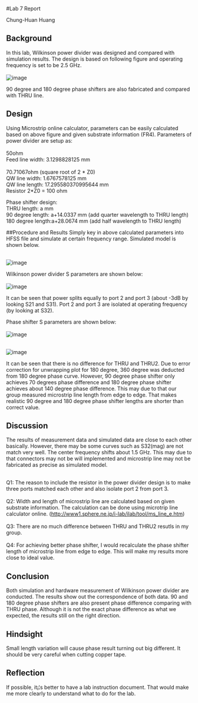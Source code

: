 #Lab 7 Report

Chung-Huan Huang

## Background
In this lab, Wilkinson power divider was designed and compared with simulation results. The design is based on following figure and operating frequency is set to be 2.5 GHz.<br>
<br>![image](https://github.com/CourseReps/ECEN452-Spring2016/blob/master/Students/tim721w/Lab7/Wilkinson_equivalent_circuit.png) <br>

90 degree and 180 degree phase shifters are also fabricated and compared with THRU line.<br>

## Design
Using Microstrip online calculator, parameters can be easily calculated based on above figure and given substrate information (FR4). Parameters of power divider are setup as:<br>
<br>50ohm<br>
Feed line width: 3.1298828125 mm<br>
<br>70.71067ohm (square root of 2 * Z0)<br>
QW line width: 1.6767578125 mm<br>
QW line length: 17.295580370995644 mm<br>
Resistor 2*Z0  = 100 ohm<br>

Phase shifter design:<br>
THRU length: a mm <br>
90 degree length: a+14.0337 mm (add quarter wavelength to THRU length)<br>
180 degree length:a+28.0674 mm (add half wavelength to THRU length)<br>


##Procedure and Results
Simply key in above calculated parameters into HFSS file and simulate at certain frequency range. Simulated model is shown below.<br>

<br>![image](https://github.com/CourseReps/ECEN452-Spring2016/blob/master/Students/tim721w/Lab7/model.png) <br>

Wilkinson power divider S parameters are shown below:<br>
<br>![image](https://github.com/CourseReps/ECEN452-Spring2016/blob/master/Students/tim721w/Lab7/Wilkinson_S_dB.png) <br>

It can be seen that power splits equally to port 2 and port 3 (about -3dB by looking S21 and S31). Port 2 and port 3 are isolated at operating frequency (by looking at S32).<br>

Phase shifter S parameters are shown below:<br>
<br>![image](https://github.com/CourseReps/ECEN452-Spring2016/blob/master/Students/tim721w/Lab7/phase_shifter_dB.png) <br>

<br>![image](https://github.com/CourseReps/ECEN452-Spring2016/blob/master/Students/tim721w/Lab7/phase_shifter_phase.png) <br>

It can be seen that there is no difference for THRU and THRU2. Due to error correction for unwrapping plot for 180 degree, 360 degree was deducted from 180 degree phase curve. However, 90 degree phase shifter only achieves 70 degrees phase difference and 180 degree phase shifter achieves about 140 degree phase difference. This may due to that our group measured microstrip line length from edge to edge. That makes realistic 90 degree and 180 degree phase shifter lengths are shorter than correct value.
<br>

## Discussion
The results of measurement data and simulated data are close to each other basically. However, there may be some curves such as S32(mag) are not match very well. The center frequency shifts about 1.5 GHz. This may due to that connectors may not be will implemented and microstrip line may not be fabricated as precise as simulated model.<br>

<br>Q1: The reason to include the resistor in the power divider design is to make three ports matched each other and also isolate port 2 from port 3.
<br>
<br>Q2: Width and length of microstrip line are calculated based on given substrate information. The calculation can be done using microtrip line calculator online. (http://www1.sphere.ne.jp/i-lab/ilab/tool/ms_line_e.htm) 
<br>
<br>Q3: There are no much difference between THRU and THRU2 resutls in my group.
<br>
<br>Q4: For achieving better phase shifter, I would recalculate the phase shifter length of microstrip line from edge to edge. This will make my results more close to ideal value.
<br>
## Conclusion
Both simulation and hardware measurement of Wilkinson power divider are conducted. The results show out the correspondence of both data. 90 and 180 degree phase shifters are also present phase difference comparing with THRU phase. Although it is not the exact phase difference as what we expected, the results still on the right direction.<br>

## Hindsight
Small length variation will cause phase result turning out big different. It should be very careful when cutting copper tape.<br>

## Reflection
If possible, it¡¦s better to have a lab instruction document. That would make me more clearly to understand what to do for the lab.<br>
